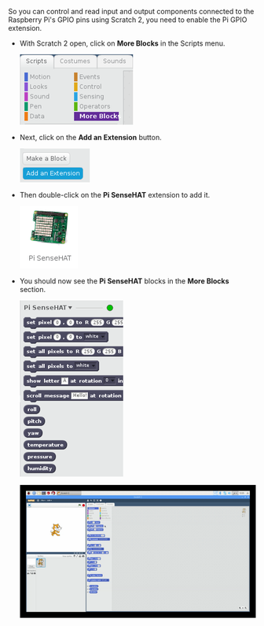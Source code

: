 So you can control and read input and output components connected to the Raspberry Pi's GPIO pins using Scratch 2, you need to enable the Pi GPIO extension.

- With Scratch 2 open, click on **More Blocks** in the Scripts menu.

	![more blocks](images/more_blocks.png)

- Next, click on the **Add an Extension** button.

	![add extension](images/add_extension.png)
	
- Then double-click on the **Pi SenseHAT** extension to add it.

	![pi gpio](images/pi_sense_hat.png)
	
- You should now see the **Pi SenseHAT** blocks in the **More Blocks** section.

	![pi gpio blocks](images/pi_sense_blocks.png)

	![animation](images/enable-pi-sense-hat.gif)

